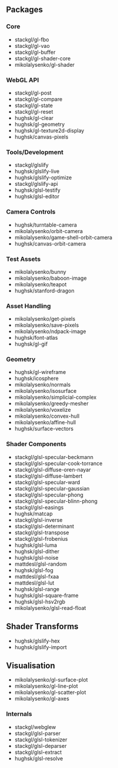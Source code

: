 ## Packages

### Core

* stackgl/gl-fbo
* stackgl/gl-vao
* stackgl/gl-buffer
* stackgl/gl-shader-core
* mikolalysenko/gl-shader

### WebGL API

* stackgl/gl-post
* stackgl/gl-compare
* stackgl/gl-state
* stackgl/gl-reset
* hughsk/gl-clear
* hughsk/gl-geometry
* hughsk/gl-texture2d-display
* hughsk/canvas-pixels

### Tools/Development

* stackgl/glslify
* hughsk/glslify-live
* hughsk/glslify-optimize
* stackgl/glslify-api
* hughsk/glsl-testify
* hughsk/glsl-editor

### Camera Controls

* hughsk/turntable-camera
* mikolalysenko/orbit-camera
* mikolalysenko/game-shell-orbit-camera
* hughsk/canvas-orbit-camera

### Test Assets

* mikolalysenko/bunny
* mikolalysenko/baboon-image
* mikolalysenko/teapot
* hughsk/stanford-dragon

### Asset Handling

* mikolalysenko/get-pixels
* mikolalysenko/save-pixels
* mikolalysenko/ndpack-image
* hughsk/font-atlas
* hughsk/gl-gif

### Geometry

* hughsk/gl-wireframe
* hughsk/icosphere
* mikolalysenko/normals
* mikolalysenko/isosurface
* mikolalysenko/simplicial-complex
* mikolalysenko/greedy-mesher
* mikolalysenko/voxelize
* mikolalysenko/convex-hull
* mikolalysenko/affine-hull
* hughsk/surface-vectors

### Shader Components

* stackgl/glsl-specular-beckmann
* stackgl/glsl-specular-cook-torrance
* stackgl/glsl-diffuse-oren-nayar
* stackgl/glsl-diffuse-lambert
* stackgl/glsl-specular-ward
* stackgl/glsl-specular-gaussian
* stackgl/glsl-specular-phong
* stackgl/glsl-specular-blinn-phong
* stackgl/glsl-easings
* hughsk/matcap
* stackgl/glsl-inverse
* stackgl/glsl-determinant
* stackgl/glsl-transpose
* stackgl/glsl-frobenius
* hughsk/glsl-luma
* hughsk/glsl-dither
* hughsk/glsl-noise
* mattdesl/glsl-random
* hughsk/glsl-fog
* mattdesl/glsl-fxaa
* mattdesl/glsl-lut
* hughsk/glsl-range
* hughsk/glsl-square-frame
* hughsk/glsl-hsv2rgb
* mikolalysenko/glsl-read-float

## Shader Transforms

* hughsk/glslify-hex
* hughsk/glslify-import

## Visualisation

* mikolalysenko/gl-surface-plot
* mikolalysenko/gl-line-plot
* mikolalysenko/gl-scatter-plot
* mikolalysenko/gl-axes

### Internals

* stackgl/webglew
* stackgl/glsl-parser
* stackgl/glsl-tokenizer
* stackgl/glsl-deparser
* stackgl/glsl-extract
* hughsk/glsl-resolve
